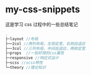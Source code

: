 # my-css-snippets
这是学习 css 过程中的一些总结笔记

```js
.
├─layout //布局
├──2col //两列布局，左侧定宽，右侧自适应
├──3col //三列布局，中间自适应，两侧定宽
├─props  //一些好用的css属性
├─responsive //响应式设计
├─scss //scss特性
└─theory //理论知识
```